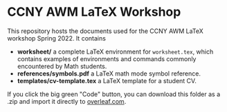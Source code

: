 # CCNY AWM LaTeX Workshop

This repository hosts the documents used for the CCNY AWM LaTeX workshop Spring 
2022. It contains
* **worksheet/** a complete LaTeX environment for `worksheet.tex`, which contains
  examples of environments and commands commonly encountered by Math students.
* **references/symbols.pdf** a LaTeX math mode symbol reference.
* **templates/cv-template.tex** a LaTeX template for a student CV.

If you click the big green "Code" button, you can download this folder as a .zip 
and import it directly to [overleaf.com](overleaf.com).

